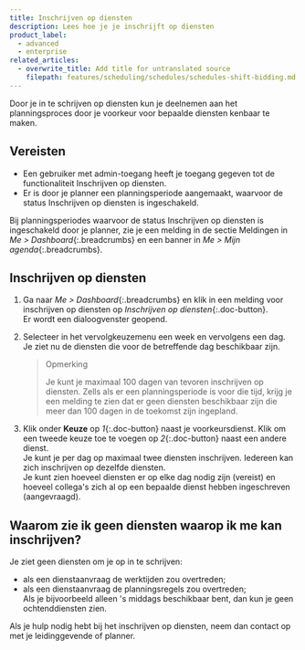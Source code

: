 ```yaml
---
title: Inschrijven op diensten
description: Lees hoe je je inschrijft op diensten
product_label:
  - advanced
  - enterprise
related_articles:
  - overwrite_title: Add title for untranslated source
    filepath: features/scheduling/schedules/schedules-shift-bidding.md
---
```


Door je in te schrijven op diensten kun je deelnemen aan het planningsproces door je voorkeur voor bepaalde diensten kenbaar te maken.

## Vereisten

- Een gebruiker met admin-toegang heeft je toegang gegeven tot de functionaliteit Inschrijven op diensten.
- Er is door je planner een planningsperiode aangemaakt, waarvoor de status Inschrijven op diensten is ingeschakeld.

Bij planningsperiodes waarvoor de status Inschrijven op diensten is ingeschakeld door je planner, zie je een melding in de sectie Meldingen in _Me > Dashboard_{:.breadcrumbs} en een banner in _Me > Mijn agenda_{:.breadcrumbs}.

## Inschrijven op diensten

1. Ga naar _Me > Dashboard_{:.breadcrumbs} en klik in een melding voor inschrijven op diensten op _Inschrijven op diensten_{:.doc-button}.  
   Er wordt een dialoogvenster geopend.
2. Selecteer in het vervolgkeuzemenu een week en vervolgens een dag.  
   Je ziet nu de diensten die voor de betreffende dag beschikbaar zijn.

   > Opmerking
   >
   > Je kunt je maximaal 100 dagen van tevoren inschrijven op diensten. Zells als er een planningsperiode is voor die tijd, krijg je een melding te zien dat er geen diensten beschikbaar zijn die meer dan 100 dagen in de toekomst zijn ingepland.

3. Klik onder **Keuze** op _1_{:.doc-button} naast je voorkeursdienst. Klik om een tweede keuze toe te voegen op _2_{:.doc-button} naast een andere dienst.  
   Je kunt je per dag op maximaal twee diensten inschrijven. Iedereen kan zich inschrijven op dezelfde diensten.  
   Je kunt zien hoeveel diensten er op elke dag nodig zijn (vereist) en hoeveel collega's zich al op een bepaalde dienst hebben ingeschreven (aangevraagd).

## Waarom zie ik geen diensten waarop ik me kan inschrijven?

Je ziet geen diensten om je op in te schrijven:

- als een dienstaanvraag de werktijden zou overtreden;
- als een dienstaanvraag de planningsregels zou overtreden;  
  Als je bijvoorbeeld alleen 's middags beschikbaar bent, dan kun je geen ochtenddiensten zien.

Als je hulp nodig hebt bij het inschrijven op diensten, neem dan contact op met je leidinggevende of planner.
